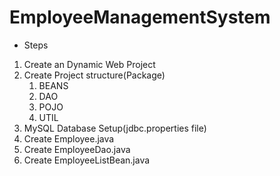 # EmployeeManagementSystem

* Steps
1. Create an Dynamic Web Project
2. Create Project structure(Package)
    1. BEANS
    2. DAO
    3. POJO
    4. UTIL
3. MySQL Database Setup(jdbc.properties file)
4. Create Employee.java
5. Create EmployeeDao.java
6. Create EmployeeListBean.java
    
